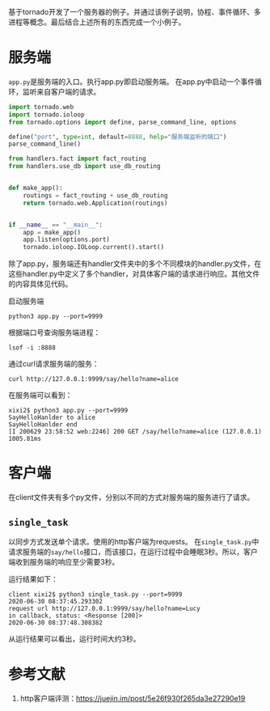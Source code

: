基于tornado开发了一个服务器的例子。并通过该例子说明，协程、事件循环、多进程等概念。最后结合上述所有的东西完成一个小例子。



# 服务端

`app.py`是服务端的入口。执行app.py即启动服务端。
在app.py中启动一个事件循环，监听来自客户端的请求。

```python
import tornado.web
import tornado.ioloop
from tornado.options import define, parse_command_line, options

define("port", type=int, default=8888, help="服务端监听的端口")
parse_command_line()

from handlers.fact import fact_routing
from handlers.use_db import use_db_routing


def make_app():
    routings = fact_routing + use_db_routing
    return tornado.web.Application(routings)


if __name__ == "__main__":
    app = make_app()
    app.listen(options.port)
    tornado.ioloop.IOLoop.current().start()
```

除了app.py，服务端还有handler文件夹中的多个不同模块的handler.py文件，在这些handler.py中定义了多个handler，对具体客户端的请求进行响应。其他文件的内容具体见代码。

启动服务端

```shell
python3 app.py --port=9999 
```

根据端口号查询服务端进程：

```shell
lsof -i :8888
```

通过curl请求服务端的服务：

```shell
curl http://127.0.0.1:9999/say/hello?name=alice
```

在服务端可以看到：

```shell
xixi2$ python3 app.py --port=9999
SayHelloHanlder to alice
SayHelloHanlder end
[I 200629 23:58:52 web:2246] 200 GET /say/hello?name=alice (127.0.0.1) 1005.81ms
```



# 客户端

在client文件夹有多个py文件，分别以不同的方式对服务端的服务进行了请求。

## `single_task`

以同步方式发送单个请求。使用的http客户端为requests。
在`single_task.py`中请求服务端的`say/hello`接口，而该接口，在运行过程中会睡眠3秒。所以，客户端收到服务端的响应至少需要3秒。

运行结果如下：

```shell
client xixi2$ python3 single_task.py --port=9999
2020-06-30 08:37:45.293302
request url http://127.0.0.1:9999/say/hello?name=Lucy
in callback, status: <Response [200]>
2020-06-30 08:37:48.308382
```

从运行结果可以看出，运行时间大约3秒。







# 参考文献

1. http客户端评测：https://juejin.im/post/5e26f930f265da3e27290e19

